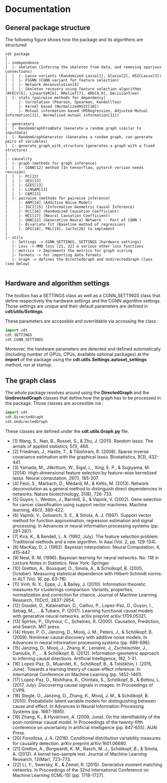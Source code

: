 # Documentation


## General package structure
The following figure shows how the package and its algorithms are structured


```
cdt package
|
|- independence
|  |- skeleton (Infering the skeleton from data, and removing spurious connections)
|  |  |- Lasso variants (Randomized Lasso[1], Glasso[2], HSICLasso[3])
|  |  |- FSGNN (CGNN variant for feature selection)
|  |  |- Network deconvolution[4]
|  |  |- Skeleton recovery using feature selection algorithms (RFECV[5], LinearSVR[6], RRelief[7], ARD[8,9], DecisionTree)
|  |- stats (pairwise methods for dependency)
|     |- Correlation (Pearson, Spearman, KendallTau)
|     |- Kernel based (NormalizedHSIC[10])
|     |- Mutual information based (MIRegression, Adjusted Mutual Information[11], Normalized mutual information[11])
|
|- generators
|  |- RandomGraphFromData (Generate a random graph similar to inputdata)
|  |- RandomGraphGenerator (Generates a random graph, can generate pairs of variables)
|  |- generate_graph_with_structure (generates a graph with a fixed structure)
|
|- causality
|  |- graph (methods for graph inference)
|  |  |- CGNN[12] method (In tensorflow, pytorch version needs revision)
|  |  |- PC[13]
|  |  |- GES[13]
|  |  |- GIES[13]
|  |  |- LiNGAM[13]
|  |  |- CAM[13]
|  |- pairwise (methods for pairwise inference)
|     |- ANM[14] (Additive Noise Model)
|     |- IGCI[15] (Information Geometric Causal Inference)
|     |- RCC[16] (Randomized Causation Coefficient)
|     |- NCC[17] (Neural Causation Coefficient)
|     |- GNN[12] (Generative Neural Network -- Part of CGNN )
|     |- Bivariate fit (Baseline method of regression)
|     |- GPI[18], PNL[19], Jarfo[20] to implement
|
|- utils
   |- Settings -> CGNN_SETTINGS, SETTINGS (hardware settings)
   |- Loss -> MMD loss [21, 22] & various other loss functions
   |- metrics -> Implements the metrics for graph scoring
   |- Formats -> for importing data formats
   |- Graph -> defines the DirectedGraph and UndirectedGraph class (see below)


```

## Hardware and algorithm settings
The toolbox has a SETTINGS class as well as a CGNN_SETTINGS class that define respectively the hardware settings and the CGNN algorithm settings. Those settings are unique and their default parameters are defined in **_cdt/utils/Settings_**.

These parameters are accessible and overridable via accessing the class :

```python
import cdt
cdt.SETTINGS
cdt.CGNN_SETTINGS
```

Moreover, the hardware parameters are detected and defined automatically (including number of GPUs, CPUs, available optional packages) at the **import** of the package using the **cdt.utils.Settings.autoset_settings** method, run at startup.

## The graph class
The whole package revolves around using the **DirectedGraph** and the **UndirectedGraph** classes that define how the graph has to be processed in the package. Those classes are accessible via :

```python
import cdt
cdt.DirectedGraph
cdt.UndirectedGraph
```
These classes are defined under the **cdt.utils.Graph.py** file.


- [1] Wang, S., Nan, B., Rosset, S., & Zhu, J. (2011). Random lasso. The annals of applied statistics, 5(1), 468.
- [2] Friedman, J., Hastie, T., & Tibshirani, R. (2008). Sparse inverse covariance estimation with the graphical lasso. Biostatistics, 9(3), 432-441.
- [3] Yamada, M., Jitkrittum, W., Sigal, L., Xing, E. P., & Sugiyama, M. (2014). High-dimensional feature selection by feature-wise kernelized lasso. Neural computation, 26(1), 185-207.
- [4] Feizi, S., Marbach, D., Médard, M., & Kellis, M. (2013). Network deconvolution as a general method to distinguish direct dependencies in networks. Nature biotechnology, 31(8), 726-733.
- [5] Guyon, I., Weston, J., Barnhill, S., & Vapnik, V. (2002). Gene selection for cancer classification using support vector machines. Machine learning, 46(1), 389-422.
- [6] Vapnik, V., Golowich, S. E., & Smola, A. J. (1997). Support vector method for function approximation, regression estimation and signal processing. In Advances in neural information processing systems (pp. 281-287).  
- [7] Kira, K., & Rendell, L. A. (1992, July). The feature selection problem: Traditional methods and a new algorithm. In Aaai (Vol. 2, pp. 129-134).
- [8] MacKay,  D.  J.  (1992). Bayesian interpolation. Neural Computation, 4, 415–447.
- [9] Neal, R. M. (1996). Bayesian learning for neural networks. No. 118 in Lecture Notes in Statistics. New York: Springer.
- [10] Gretton, A., Bousquet, O., Smola, A., & Scholkopf, B. (2005, October). Measuring statistical dependence with Hilbert-Schmidt norms. In ALT (Vol. 16, pp. 63-78).
- [11] Vinh, N. X., Epps, J., & Bailey, J. (2010). Information theoretic measures for clusterings comparison: Variants, properties, normalization and correction for chance. Journal of Machine Learning Research, 11(Oct), 2837-2854.
- [12] Goudet, O., Kalainathan, D., Caillou, P., Lopez-Paz, D., Guyon, I., Sebag, M., ... & Tubaro, P. (2017). Learning functional causal models with generative neural networks. arXiv preprint arXiv:1709.05321.
- [13] Spirtes, P., Glymour, C., Scheines, R. (2000). Causation, Prediction, and Search. MIT press.  
- [14] Hoyer, P. O., Janzing, D., Mooij, J. M., Peters, J., & Schölkopf, B. (2009). Nonlinear causal discovery with additive noise models. In Advances in neural information processing systems (pp. 689-696).
- [15] Janzing, D., Mooij, J., Zhang, K., Lemeire, J., Zscheischler, J., Daniušis, P., ... & Schölkopf, B. (2012). Information-geometric approach to inferring causal directions. Artificial Intelligence, 182, 1-31.
- [16] Lopez-Paz, D., Muandet, K., Schölkopf, B., & Tolstikhin, I. (2015, June). Towards a learning theory of cause-effect inference. In International Conference on Machine Learning (pp. 1452-1461).  
- [17] Lopez-Paz, D., Nishihara, R., Chintala, S., Schölkopf, B., & Bottou, L. (2017, July). Discovering causal signals in images. In Proceedings of CVPR.  
- [18] Stegle, O., Janzing, D., Zhang, K., Mooij, J. M., & Schölkopf, B. (2010). Probabilistic latent variable models for distinguishing between cause and effect. In Advances in Neural Information Processing Systems (pp. 1687-1695).
- [19] Zhang, K., & Hyvärinen, A. (2009, June). On the identifiability of the post-nonlinear causal model. In Proceedings of the twenty-fifth conference on uncertainty in artificial intelligence (pp. 647-655). AUAI Press.
- [20] Fonollosa, J. A. (2016). Conditional distribution variability measures for causality detection. arXiv preprint arXiv:1601.06680.
- [21] Gretton, A., Borgwardt, K. M., Rasch, M. J., Schölkopf, B., & Smola, A. (2012). A kernel two-sample test. Journal of Machine Learning Research, 13(Mar), 723-773.
- [22] Li, Y., Swersky, K., & Zemel, R. (2015). Generative moment matching networks. In Proceedings of the 32nd International Conference on Machine Learning (ICML-15) (pp. 1718-1727).  
